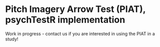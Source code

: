 # Pitch Imagery Arrow Test (PIAT), psychTestR implementation

Work in progress - contact us if you are interested in using the PIAT in a study!

